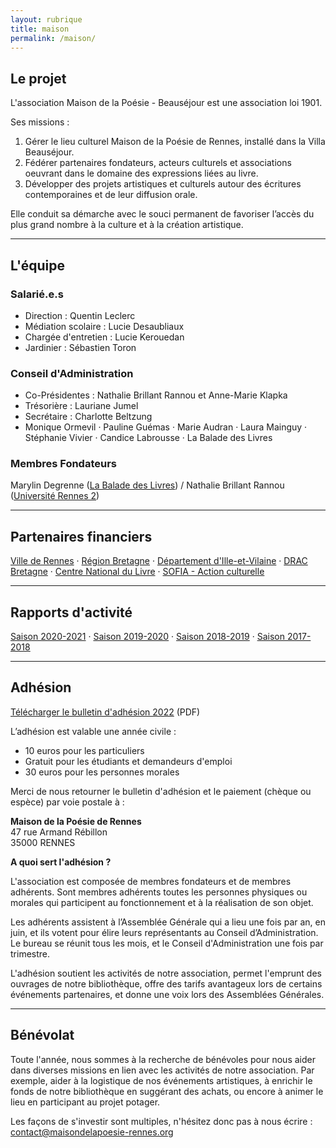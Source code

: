 ```yaml
---
layout: rubrique
title: maison
permalink: /maison/
---
```

## Le projet

L'association Maison de la Poésie - Beauséjour est une association loi 1901.

Ses missions :  
1. Gérer le lieu culturel Maison de la Poésie de Rennes, installé dans la Villa Beauséjour.
2. Fédérer partenaires fondateurs, acteurs culturels et associations oeuvrant dans le domaine des expressions liées au livre.
3. Développer des projets artistiques et culturels autour des écritures contemporaines et de leur diffusion orale.

Elle conduit sa démarche avec le souci permanent de favoriser l’accès du plus grand nombre à la culture et à la création artistique.

---

## L'équipe

### Salarié.e.s

* Direction : Quentin Leclerc
* Médiation scolaire : Lucie Desaubliaux
* Chargée d'entretien : Lucie Kerouedan
* Jardinier : Sébastien Toron

### Conseil d'Administration

* Co-Présidentes : Nathalie Brillant Rannou et Anne-Marie Klapka
* Trésorière : Lauriane Jumel
* Secrétaire : Charlotte Beltzung
* Monique Ormevil &middot; Pauline Guémas &middot; Marie Audran &middot; Laura Mainguy &middot; Stéphanie Vivier &middot; Candice Labrousse &middot; La Balade des Livres

### Membres Fondateurs

Marylin Degrenne ([La Balade des Livres](http://www.la-balade-des-livres.fr/)) / Nathalie Brillant Rannou ([Université Rennes 2](http://www.univ-rennes2.fr/))

- - -

## Partenaires financiers

[Ville de Rennes](https://metropole.rennes.fr/) &middot; [Région Bretagne](https://www.bretagne.bzh/) &middot; [Département d'Ille-et-Vilaine](https://www.ille-et-vilaine.fr/) &middot; [DRAC Bretagne](http://www.culture.gouv.fr/Regions/Drac-Bretagne) &middot; [Centre National du Livre](https://centrenationaldulivre.fr/) &middot; [SOFIA - Action culturelle](https://www.la-sofia.org/)

- - -

## Rapports d'activité[](/docs/2020-2021_RapportActivite.pdf)

[Saison 2020-2021](/docs/2020-2021_RapportActivite.pdf) &middot; [Saison 2019-2020](/docs/2019-2020_RapportActivite.pdf) &middot; [Saison 2018-2019](/docs/2018-2019_RapportActivite.pdf) &middot; [Saison 2017-2018](/docs/2017-2018_RapportActivite.pdf)

- - -

## Adhésion

[Télécharger le bulletin d'adhésion 2022](/docs/2022_Adhesion.pdf) (PDF)

L’adhésion est valable une année civile :

* 10 euros pour les particuliers
* Gratuit pour les étudiants et demandeurs d'emploi
* 30 euros pour les personnes morales

Merci de nous retourner le bulletin d'adhésion et le paiement (chèque ou espèce) par voie postale à :

**Maison de la Poésie de Rennes**\
47 rue Armand Rébillon\
35000 RENNES

**A quoi sert l'adhésion ?**

L'association est composée de membres fondateurs et de membres adhérents. Sont membres adhérents toutes les personnes physiques ou morales qui participent au fonctionnement et à la réalisation de son objet.

Les adhérents assistent à l’Assemblée Générale qui a lieu une fois par an, en juin, et ils votent pour élire leurs représentants au Conseil d’Administration. Le bureau se réunit tous les mois, et le Conseil d'Administration une fois par trimestre.

L'adhésion soutient les activités de notre association, permet l'emprunt des ouvrages de notre bibliothèque, offre des tarifs avantageux lors de certains événements partenaires, et donne une voix lors des Assemblées Générales.

- - -

## Bénévolat

Toute l'année, nous sommes à la recherche de bénévoles pour nous aider dans diverses missions en lien avec les activités de notre association. Par exemple, aider à la logistique de nos événements artistiques, à enrichir le fonds de notre bibliothèque en suggérant des achats, ou encore à animer le lieu en participant au projet potager.

Les façons de s'investir sont multiples, n'hésitez donc pas à nous écrire : contact@maisondelapoesie-rennes.org
